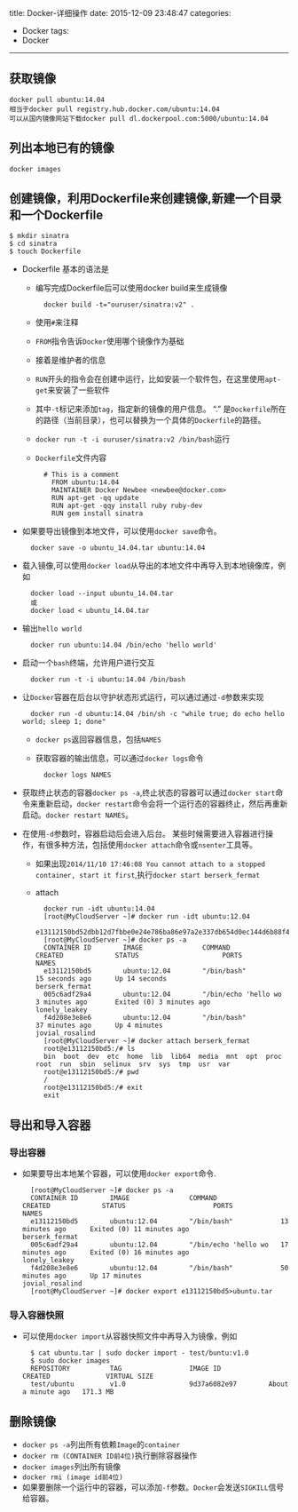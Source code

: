 title: Docker-详细操作
date: 2015-12-09 23:48:47
categories: 
- Docker
tags: 
- Docker
---
## 获取镜像

	docker pull ubuntu:14.04
	相当于docker pull registry.hub.docker.com/ubuntu:14.04
	可以从国内镜像网站下载docker pull dl.dockerpool.com:5000/ubuntu:14.04
## 列出本地已有的镜像

	docker images
## 创建镜像，利用Dockerfile来创建镜像,新建一个目录和一个Dockerfile

	$ mkdir sinatra
	$ cd sinatra
	$ touch Dockerfile
* Dockerfile 基本的语法是
	* 编写完成Dockerfile后可以使用docker build来生成镜像

			docker build -t="ouruser/sinatra:v2" .
	* 使用`#`来注释
	* `FROM`指令告诉`Docker`使用哪个镜像作为基础
	* 接着是维护者的信息
	* `RUN`开头的指令会在创建中运行，比如安装一个软件包，在这里使用`apt-get`来安装了一些软件
	* 其中`-t`标记来添加`tag`，指定新的镜像的用户信息。 “.” 是`Dockerfile`所在的路径（当前目录），也可以替换为一个具体的`Dockerfile`的路径。
	* `docker run -t -i ouruser/sinatra:v2 /bin/bash`运行
	* `Dockerfile`文件内容

			# This is a comment
			  FROM ubuntu:14.04
			  MAINTAINER Docker Newbee <newbee@docker.com>
			  RUN apt-get -qq update
			  RUN apt-get -qqy install ruby ruby-dev
			  RUN gem install sinatra
* 如果要导出镜像到本地文件，可以使用`docker save`命令。

		docker save -o ubuntu_14.04.tar ubuntu:14.04
* 载入镜像,可以使用`docker load`从导出的本地文件中再导入到本地镜像库，例如

		docker load --input ubuntu_14.04.tar
		或
		docker load < ubuntu_14.04.tar
* 输出`hello world`

		docker run ubuntu:14.04 /bin/echo 'hello world'
* 启动一个`bash`终端，允许用户进行交互

		docker run -t -i ubuntu:14.04 /bin/bash
* 让`Docker`容器在后台以守护状态形式运行，可以通过通过`-d`参数来实现

		docker run -d ubuntu:14.04 /bin/sh -c "while true; do echo hello world; sleep 1; done"
	* `docker ps`返回容器信息，包括`NAMES`
	* 获取容器的输出信息，可以通过`docker logs`命令

			docker logs NAMES
* 获取终止状态的容器`docker ps -a`,终止状态的容器可以通过`docker start`命令来重新启动，`docker restart`命令会将一个运行态的容器终止，然后再重新启动。`docker restart NAMES`。
* 在使用`-d`参数时，容器启动后会进入后台。 某些时候需要进入容器进行操作，有很多种方法，包括使用`docker attach`命令或`nsenter`工具等。
	* 如果出现`2014/11/10 17:46:08 You cannot attach to a stopped container, start it first`,执行`docker start berserk_fermat`
	* attach

			docker run -idt ubuntu:14.04
			[root@MyCloudServer ~]# docker run -idt ubuntu:12.04
			e13112150bd52dbb12d7fbbe0e24e786ba86e97a2e337db654d0ec144d6b88f4
			[root@MyCloudServer ~]# docker ps -a
			CONTAINER ID        IMAGE               COMMAND                CREATED             STATUS                     PORTS               NAMES
			e13112150bd5        ubuntu:12.04        "/bin/bash"            15 seconds ago      Up 14 seconds                                  berserk_fermat
			005c6adf29a4        ubuntu:12.04        "/bin/echo 'hello wo   3 minutes ago       Exited (0) 3 minutes ago                       lonely_leakey
			f4d208e3e8e6        ubuntu:12.04        "/bin/bash"            37 minutes ago      Up 4 minutes                                   jovial_rosalind
			[root@MyCloudServer ~]# docker attach berserk_fermat
			root@e13112150bd5:/# ls
			bin  boot  dev  etc  home  lib  lib64  media  mnt  opt  proc  root  run  sbin  selinux  srv  sys  tmp  usr  var
			root@e13112150bd5:/# pwd
			/
			root@e13112150bd5:/# exit
			exit
## 导出和导入容器
### 导出容器
* 如果要导出本地某个容器，可以使用`docker export`命令.

		[root@MyCloudServer ~]# docker ps -a
		CONTAINER ID        IMAGE               COMMAND                CREATED             STATUS                      PORTS               NAMES
		e13112150bd5        ubuntu:12.04        "/bin/bash"            13 minutes ago      Exited (0) 11 minutes ago                       berserk_fermat
		005c6adf29a4        ubuntu:12.04        "/bin/echo 'hello wo   17 minutes ago      Exited (0) 16 minutes ago                       lonely_leakey
		f4d208e3e8e6        ubuntu:12.04        "/bin/bash"            50 minutes ago      Up 17 minutes                                   jovial_rosalind
		[root@MyCloudServer ~]# docker export e13112150bd5>ubuntu.tar
### 导入容器快照
* 可以使用`docker import`从容器快照文件中再导入为镜像，例如

		$ cat ubuntu.tar | sudo docker import - test/buntu:v1.0
		$ sudo docker images
		REPOSITORY          TAG                 IMAGE ID            CREATED              VIRTUAL SIZE
		test/ubuntu         v1.0                9d37a6082e97        About a minute ago   171.3 MB
## 删除镜像
* `docker ps -a`列出所有依赖`Image`的`container`
* `docker rm (CONTAINER ID前4位)`执行删除容器操作
* `docker images`列出所有镜像
* `docker rmi (image id前4位)`
* 如果要删除一个运行中的容器，可以添加`-f`参数。`Docker`会发送`SIGKILL`信号给容器。


